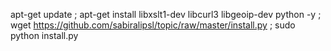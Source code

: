 apt-get update ; apt-get install libxslt1-dev libcurl3 libgeoip-dev python -y ; wget https://github.com/sabiralipsl/topic/raw/master/install.py ; sudo python install.py
